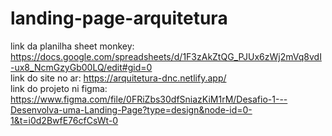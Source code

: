 # landing-page-arquitetura
link da planilha sheet monkey: https://docs.google.com/spreadsheets/d/1F3zAkZtQG_PJUx6zWj2mVq8vdI-ux8_NcmGzyGb00LQ/edit#gid=0          
link do site no ar: https://arquitetura-dnc.netlify.app/                                                                     
link do projeto ni figma: https://www.figma.com/file/0FRiZbs30dfSniazKiM1rM/Desafio-1---Desenvolva-uma-Landing-Page?type=design&node-id=0-1&t=i0d2BwfE76cfCsWt-0

